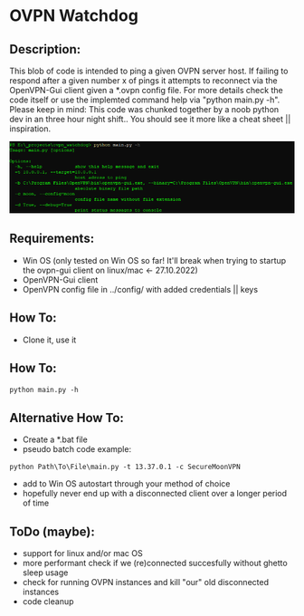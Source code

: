 # OVPN Watchdog

## Description:
This blob of code is intended to ping a given OVPN server host. 
If failing to respond after a given number x of pings it attempts to reconnect via the OpenVPN-Gui client given a *.ovpn config file.
For more details check the code itself or use the implemted command help via "python main.py -h".
Please keep in mind: This code was chunked together by a noob python dev in an three hour night shift.. You should see it more like a cheat sheet || inspiration.

![console help output screenshot](https://github.com/0x1911/ovpn_watchdog/blob/main/_img/help_output.png)

## Requirements:
* Win OS (only tested on Win OS so far! It'll break when trying to startup the ovpn-gui client on linux/mac <- 27.10.2022)
* OpenVPN-Gui client
* OpenVPN config file in ../config/ with added credentials || keys


## How To:
* Clone it, use it


## How To:
```
python main.py -h
```
## Alternative How To:
* Create a *.bat file
* pseudo batch code example:
```
python Path\To\File\main.py -t 13.37.0.1 -c SecureMoonVPN
```
* add to Win OS autostart through your method of choice
* hopefully never end up with a disconnected client over a longer period of time


## ToDo (maybe):
* support for linux and/or mac OS
* more performant check if we (re)connected succesfully without ghetto sleep usage
* check for running OVPN instances and kill "our" old disconnected instances
* code cleanup
